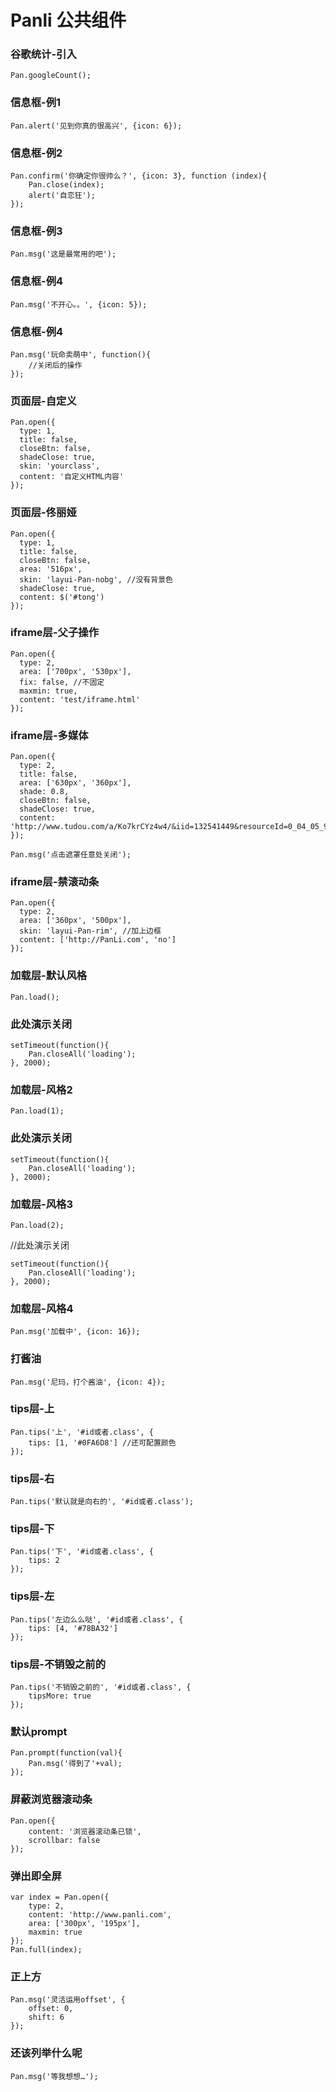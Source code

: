 # Panli 公共组件


### 谷歌统计-引入

```
Pan.googleCount();
```


### 信息框-例1

```
Pan.alert('见到你真的很高兴', {icon: 6});
```

### 信息框-例2
```
Pan.confirm('你确定你很帅么？', {icon: 3}, function	(index){
	Pan.close(index);
	alert('自恋狂');
});
```

### 信息框-例3
```
Pan.msg('这是最常用的吧');
```

### 信息框-例4
```
Pan.msg('不开心。。', {icon: 5});
```

### 信息框-例4

```
Pan.msg('玩命卖萌中', function(){
	//关闭后的操作
});
```

### 页面层-自定义
```
Pan.open({
  type: 1,
  title: false,
  closeBtn: false,
  shadeClose: true,
  skin: 'yourclass',
  content: '自定义HTML内容'
});
```

### 页面层-佟丽娅

```
Pan.open({
  type: 1,
  title: false,
  closeBtn: false,
  area: '516px',
  skin: 'layui-Pan-nobg', //没有背景色
  shadeClose: true,
  content: $('#tong')
});
```

### iframe层-父子操作

```
Pan.open({
  type: 2,
  area: ['700px', '530px'],
  fix: false, //不固定
  maxmin: true,
  content: 'test/iframe.html'
});
```

### iframe层-多媒体

```
Pan.open({
  type: 2,
  title: false,
  area: ['630px', '360px'],
  shade: 0.8,
  closeBtn: false,
  shadeClose: true,
  content: 'http://www.tudou.com/a/Ko7krCYz4w4/&iid=132541449&resourceId=0_04_05_99/v.swf'
});
```

```
Pan.msg('点击遮罩任意处关闭');
```


### iframe层-禁滚动条

```
Pan.open({
  type: 2,
  area: ['360px', '500px'],
  skin: 'layui-Pan-rim', //加上边框
  content: ['http://PanLi.com', 'no']
});
```

### 加载层-默认风格

```
Pan.load();
```

### 此处演示关闭

```
setTimeout(function(){
	Pan.closeAll('loading');
}, 2000);
```

### 加载层-风格2

```
Pan.load(1);
```

### 此处演示关闭
```
setTimeout(function(){
	Pan.closeAll('loading');
}, 2000);
```

### 加载层-风格3
```
Pan.load(2);
```
//此处演示关闭
```
setTimeout(function(){
	Pan.closeAll('loading');
}, 2000);
```

### 加载层-风格4
```
Pan.msg('加载中', {icon: 16});
```

### 打酱油
```
Pan.msg('尼玛，打个酱油', {icon: 4});
```

### tips层-上

```
Pan.tips('上', '#id或者.class', {
	tips: [1, '#0FA6D8'] //还可配置颜色
});

```

### tips层-右
```
Pan.tips('默认就是向右的', '#id或者.class');
```

### tips层-下
```
Pan.tips('下', '#id或者.class', {
	tips: 2
});
```

### tips层-左
```
Pan.tips('左边么么哒', '#id或者.class', {
	tips: [4, '#78BA32']
});
```
### tips层-不销毁之前的

```
Pan.tips('不销毁之前的', '#id或者.class', {
	tipsMore: true
});
```

### 默认prompt
```
Pan.prompt(function(val){
	Pan.msg('得到了'+val);
});
```

### 屏蔽浏览器滚动条
```
Pan.open({
	content: '浏览器滚动条已锁',
	scrollbar: false
});
```

### 弹出即全屏
```
var index = Pan.open({
	type: 2,
	content: 'http://www.panli.com',
	area: ['300px', '195px'],
	maxmin: true
});
Pan.full(index);
```


### 正上方

```
Pan.msg('灵活运用offset', {
	offset: 0,
	shift: 6
});
```

### 还该列举什么呢
```
Pan.msg('等我想想…');
```
